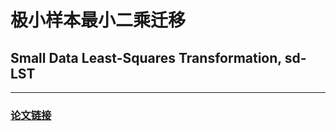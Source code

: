 # 极小样本最小二乘迁移
## Small Data Least-Squares Transformation, sd-LST
***
### [论文链接][sd-LST]



[sd-LST]: https://ieeexplore.ieee.org/document/9967845/